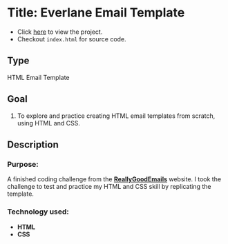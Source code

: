# Title: Everlane Email Template
* Click [here](https://mercado-joshua.github.io/everlane-email-template/) to view the project.
* Checkout `index.html` for source code.

## Type
HTML Email Template

## Goal
1. To explore and practice creating HTML email templates from scratch, using HTML and CSS.

## Description
### Purpose:
A finished coding challenge from the **[ReallyGoodEmails](https://reallygoodemails.com/emails/the-man-behind-our-mens-design)** website.
I took the challenge to test and practice my HTML and CSS skill by replicating the template.

### Technology used:
* **HTML**
* **CSS**




